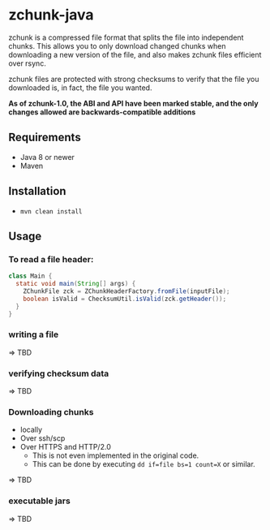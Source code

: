 # zchunk-java

zchunk is a compressed file format that splits the file into independent chunks.
This allows you to only download changed chunks when downloading a new version
of the file, and also makes zchunk files efficient over rsync.

zchunk files are protected with strong checksums to verify that the file you
downloaded is, in fact, the file you wanted.

**As of zchunk-1.0, the ABI and API have been marked stable, and the only changes
allowed are backwards-compatible additions**

## Requirements

  * Java 8 or newer
  * Maven 

## Installation

  * `mvn clean install`
  
## Usage

### To read a file header:

```java
class Main {
  static void main(String[] args) {
    ZChunkFile zck = ZChunkHeaderFactory.fromFile(inputFile);
    boolean isValid = ChecksumUtil.isValid(zck.getHeader());   
  }
}
```

### writing a file

=> TBD

### verifying checksum data

=> TBD

### Downloading chunks

  * locally
  * Over ssh/scp
  * Over HTTPS and HTTP/2.0
    * This is not even implemented in the original code.
    * This can be done by executing `dd if=file bs=1 count=X` or similar.
  
=> TBD

### executable jars

=> TBD


